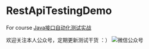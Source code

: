 # RestApiTestingDemo
For course [Java接口自动化测试实战](https://coding.imooc.com/class/288.html)

欢迎关注本人公众号，定期更新测试干货 ：）
![微信公众号](https://upload-images.jianshu.io/upload_images/4259913-c00e2510602c10ce.jpg?imageMogr2/auto-orient/)
